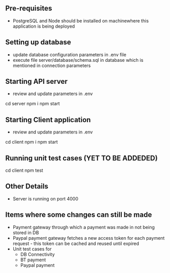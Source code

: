 ## Pre-requisites

- PostgreSQL and Node should be installed on machinewhere this application is being deployed

## Setting up database

- update database configuration parameters in .env file
- execute file server/database/schema.sql in database which is mentioned in connection parameters

## Starting API server

- review and update parameters in .env

cd server
npm i
npm start

## Starting Client application

- review and update parameters in .env

cd client
npm i
npm start

## Running unit test cases (YET TO BE ADDEDED)

cd client
npm test

## Other Details

- Server is running on port 4000

## Items where some changes can still be made

- Payment gateway through which a payment was made in not being stored in DB
- Paypal payment gateway fetches a new access token for each payment request - this token can be cached and reused until expired
- Unit test cases for
  - DB Connectivity
  - BT payment
  - Paypal payment
